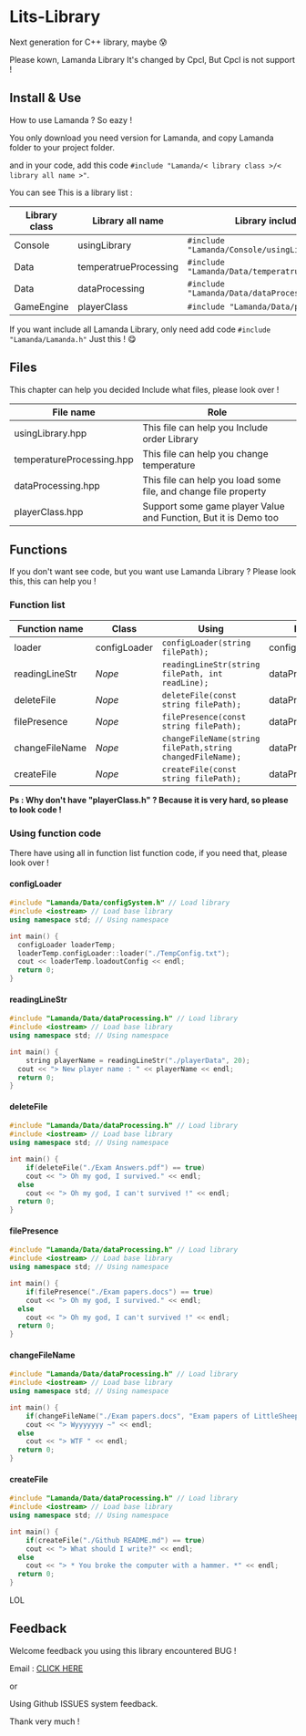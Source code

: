 # Lits-Library

Next generation for C++ library, maybe :cold_sweat:

Please kown, Lamanda Library It's changed by Cpcl, But Cpcl is not support !

## Install & Use

How to use Lamanda ? So eazy !

You only download you need version for Lamanda, and copy Lamanda folder to your project folder.

and in your code, add this code `#include "Lamanda/< library class >/< library all name >"`.

You can see This is a library list :

| Library class | Library all name      | Library include code                                |
| ------------- | --------------------- | --------------------------------------------------- |
| Console       | usingLibrary          | `#include "Lamanda/Console/usingLibrary.hpp"`       |
| Data          | temperatrueProcessing | `#include "Lamanda/Data/temperatrueProcessing.hpp"` |
| Data          | dataProcessing        | `#include "Lamanda/Data/dataProcessing.hpp"`        |
| GameEngine    | playerClass           | `#include "Lamanda/Data/playerClass.hpp"`           |

If you want include all Lamanda Library, only need add code
`#include "Lamanda/Lamanda.h"`
Just this ! :yum:

## Files

This chapter can help you decided Include what files, please look over !

| File name                 | Role                                                         |
| ------------------------- | ------------------------------------------------------------ |
| usingLibrary.hpp          | This file can help you Include order Library                 |
| temperatureProcessing.hpp | This file can help you change temperature                    |
| dataProcessing.hpp        | This file can help you load some file, and change file property |
| playerClass.hpp           | Support some game player Value and Function, But it is Demo too |



## Functions

If you don't want see code, but you want use Lamanda Library ? Please look this, this can help you !

### Function list

| Function name  | Class        | Using                                                     | In file          |
| -------------- | ------------ | --------------------------------------------------------- | ---------------- |
| loader         | configLoader | `configLoader(string filePath);`                          | configSystem.h   |
| readingLineStr | *Nope*       | `readingLineStr(string filePath, int readLine);`          | dataProccesing.h |
| deleteFile     | *Nope*       | `deleteFile(const string filePath);`                      | dataProccesing.h |
| filePresence   | *Nope*       | `filePresence(const string filePath);`                    | dataProccesing.h |
| changeFileName | *Nope*       | `changeFileName(string filePath,string changedFileName);` | dataProccesing.h |
| createFile     | *Nope*       | `createFile(const string filePath);`                      | dataProccesing.h |

**Ps : Why don't have "playerClass.h" ? Because it is very hard, so please to look code !**

### Using function code

There have using all in function list function code, if you need that, please look over !

#### configLoader

```C++
#include "Lamanda/Data/configSystem.h" // Load library
#include <iostream> // Load base library
using namespace std; // Using namespace

int main() {
  configLoader loaderTemp;
  loaderTemp.configLoader::loader("./TempConfig.txt");
  cout << loaderTemp.loadoutConfig << endl;
  return 0;
}
```

#### readingLineStr

```C++
#include "Lamanda/Data/dataProcessing.h" // Load library
#include <iostream> // Load base library
using namespace std; // Using namespace

int main() {
	string playerName = readingLineStr("./playerData", 20);
  cout << "> New player name : " << playerName << endl;
  return 0;
}
```

#### deleteFile

```C++
#include "Lamanda/Data/dataProcessing.h" // Load library
#include <iostream> // Load base library
using namespace std; // Using namespace

int main() {
	if(deleteFile("./Exam Answers.pdf") == true)
    cout << "> Oh my god, I survived." << endl;
  else
    cout << "> Oh my god, I can't survived !" << endl;
  return 0;
}
```

#### filePresence

```C++
#include "Lamanda/Data/dataProcessing.h" // Load library
#include <iostream> // Load base library
using namespace std; // Using namespace

int main() {
	if(filePresence("./Exam papers.docs") == true)
    cout << "> Oh my god, I survived." << endl;
  else
    cout << "> Oh my god, I can't survived !" << endl;
  return 0;
}
```

#### changeFileName

```C++
#include "Lamanda/Data/dataProcessing.h" // Load library
#include <iostream> // Load base library
using namespace std; // Using namespace

int main() {
	if(changeFileName("./Exam papers.docs", "Exam papers of LittleSheep_") == true)
    cout << "> Wyyyyyyy ~" << endl;
  else
    cout << "> WTF " << endl;
  return 0;
}
```

#### createFile

```C++
#include "Lamanda/Data/dataProcessing.h" // Load library
#include <iostream> // Load base library
using namespace std; // Using namespace

int main() {
	if(createFile("./Github README.md") == true)
    cout << "> What should I write?" << endl;
  else
    cout << "> * You broke the computer with a hammer. *" << endl;
  return 0;
}
```

LOL

## Feedback

Welcome feedback you using this library encountered BUG !

Email : [CLICK HERE](mailto:cadenjiang@outlook.com)

or

Using Github ISSUES system feedback.

Thank very much !
